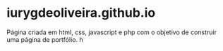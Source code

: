 # iurygdeoliveira.github.io

Página criada em html, css, javascript e php com o objetivo de construir uma página de portfólio.
h